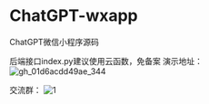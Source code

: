 # ChatGPT-wxapp
ChatGPT微信小程序源码

后端接口index.py建议使用云函数，免备案
演示地址：
![gh_01d6acdd49ae_344](https://user-images.githubusercontent.com/24582880/218671208-ebd81d32-20e3-4ba9-b3bc-698edcd0a8bc.jpg)

交流群：
![1](https://user-images.githubusercontent.com/24582880/222938214-c73b1786-198f-438e-b8e2-d789def3497f.jpg)
